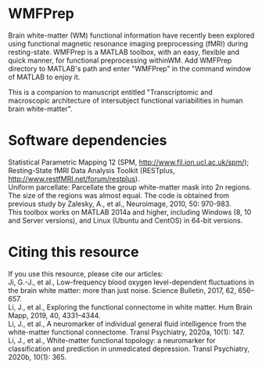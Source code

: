 # WMFPrep
Brain white-matter (WM) functional information have recently been explored using functional magnetic resonance imaging preprocessing (fMRI) during resting-state. WMFPrep is a
MATLAB toolbox, with an easy, flexible and quick manner, for functional preprocessing withinWM. Add WMFPrep directory to MATLAB's path and enter "WMFPrep" in the command window of
MATLAB to enjoy it. 
                                                                                                                                                               
This is a companion to manuscript entitled "Transcriptomic and macroscopic architecture of intersubject functional variabilities in human brain white-matter".

# Software dependencies
Statistical Parametric Mapping 12 (SPM, http://www.fil.ion.ucl.ac.uk/spm/);                                                                                                         
Resting-State fMRI Data Analysis Toolkit (RESTplus, http://www.restfMRI.net/forum/restplus).  
Uniform parcellate: Parcellate the group white-matter mask into 2n regions. The size of the regions was almost equal. The code is obtained from previous study by Zalesky, A., et al., Neuroimage, 2010, 50: 970-983.                                                                                                                                                 
This toolbox works on MATLAB 2014a and higher, including Windows (8, 10 and Server versions), and Linux (Ubuntu and CentOS) in 64-bit versions.

# Citing this resource
If you use this resource, please cite our articles:                                                                                                                                 
  Ji, G.-J., et al., Low-frequency blood oxygen level-dependent fluctuations in the brain white matter: more than just noise. Science Bulletin, 2017, 62, 656–657.                 
  Li, J., et al., Exploring the functional connectome in white matter. Hum Brain Mapp, 2019, 40, 4331–4344.                                                                         
  Li, J., et al., A neuromarker of individual general fluid intelligence from the white-matter functional connectome. Transl Psychiatry, 2020a, 10(1): 147.                         
  Li, J., et al., White-matter functional topology: a neuromarker for classification and prediction in unmedicated depression. Transl Psychiatry, 2020b, 10(1): 365.               
 
